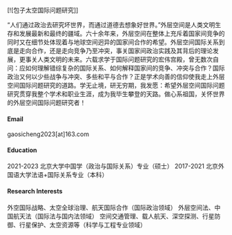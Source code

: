 

[![包子太空国际问题研究]]

“人们通过政治去研究坏世界，而通过道德去想象好世界。”外层空间是人类文明生存和发展最新和最终的疆域。六十余年来，外层空间在整体上充斥着国家间竞争的同时又在细节处体现着与地球空间迥异的国家间合作的希望。外层空间国际关系到底是走向合作，还是走向竞争乃至冲突，事关国家间政治实践及其背后的理论发展，更事关人类文明的未来。六载求学于国际问题研究的宏伟宫殿，曾无数次自问：应如何理解错综复杂的国际关系、如何解释国家间的竞争、冲突与合作？国际政治又何以少些战争与冲突、多些和平与合作？正是学术向善的信仰使我走上外层空间国际问题研究的道路。学无止境，研无穷期，我发愿：希望外层空间国际问题研究贯穿我整个学术和职业生涯，成为我毕生攀登的天路。做心系祖国，关怀世界的外层空间国际问题研究者！


#### Email
gaosicheng2023[at]163.com

#### Education
2021-2023 北京大学中国学（政治与国际关系）专业（硕士）
2017-2021 北京外国语大学法语+国际关系专业（本科）

#### Research Interests
外空国际战略、太空全球治理、航天国际合作（国际政治领域）
外层空间法、中国航天法（国际法与国内法领域）
空间交通管理、载人航天、深空探测、行星防御、行星保护、太空资源等（科学与工程专业领域）


